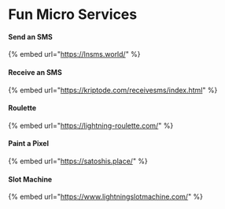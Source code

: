 # Fun Micro Services

#### Send an SMS

{% embed url="https://lnsms.world/" %}

#### Receive an SMS

{% embed url="https://kriptode.com/receivesms/index.html" %}

#### Roulette

{% embed url="https://lightning-roulette.com/" %}



#### Paint a Pixel

{% embed url="https://satoshis.place/" %}



#### Slot Machine

{% embed url="https://www.lightningslotmachine.com/" %}



